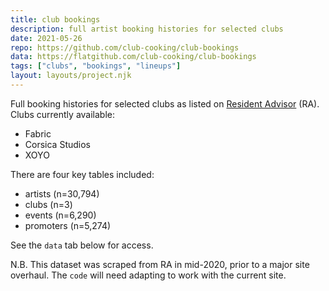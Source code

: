 ```yaml
---
title: club bookings
description: full artist booking histories for selected clubs
date: 2021-05-26
repo: https://github.com/club-cooking/club-bookings
data: https://flatgithub.com/club-cooking/club-bookings
tags: ["clubs", "bookings", "lineups"]
layout: layouts/project.njk
---
```


Full booking histories for selected clubs as listed on [Resident Advisor](https://ra.co/) (RA). Clubs currently available:

- Fabric
- Corsica Studios
- XOYO

There are four key tables included:

- artists (n=30,794)
- clubs (n=3)
- events (n=6,290)
- promoters (n=5,274)

See the `data` tab below for access.

N.B. This dataset was scraped from RA in mid-2020, prior to a major site overhaul. The `code` will need adapting to work with the current site.
